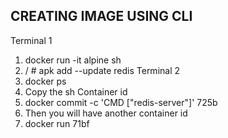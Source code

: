 ## CREATING IMAGE USING CLI
Terminal 1
1. docker run -it alpine sh
2. / # apk add --update redis
Terminal 2
1. docker ps
2. Copy the sh Container id
3. docker commit -c 'CMD ["redis-server"]' 725b
4. Then you will have another container id
5. docker run 71bf
